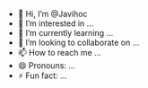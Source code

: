 - 👋 Hi, I’m @Javihoc
- 👀 I’m interested in ...
- 🌱 I’m currently learning ...
- 💞️ I’m looking to collaborate on ...
- 📫 How to reach me ...
- 😄 Pronouns: ...
- ⚡ Fun fact: ...

<!---
Javihoc/Javihoc is a ✨ special ✨ repository because its `README.md` (this file) appears on your GitHub profile.
You can click the Preview link to take a look at your changes.
--->
